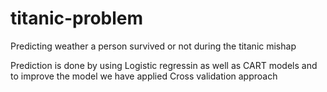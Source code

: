 # titanic-problem
Predicting weather a person  survived  or not during the titanic mishap 


Prediction is done by using Logistic regressin as well as CART models and to improve the model we have applied Cross validation approach
